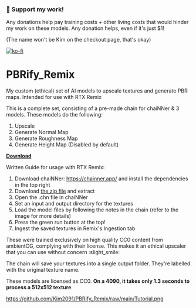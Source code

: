 ### 🚀 Support my work!


Any donations help pay training costs + other living costs that would hinder my work on these models. Any donation helps, even if it's just $1!

(The name won't be Kim on the checkout page, that's okay)

[![ko-fi](https://ko-fi.com/img/githubbutton_sm.svg)](https://ko-fi.com/J3J3BCC3L)

# PBRify_Remix
My custom (ethical) set of AI models to upscale textures and generate PBR maps. Intended for use with RTX Remix

This is a complete set, consisting of a pre-made chain for chaiNNer & 3 models. These models do the following:
1. Upscale
2. Generate Normal Map
3. Generate Roughness Map
4. Generate Height Map (Disabled by default)

**[Download](<https://github.com/Kim2091/PBRify_Remix/archive/refs/tags/v1.5.2.zip>)**

Written Guide for usage with RTX Remix:
1. Download chaiNNer: https://chainner.app/ and install the dependencies in the top right
2. Download [the zip file](<https://github.com/Kim2091/PBRify_Remix/archive/refs/tags/v1.5.2.zip>) and extract
3. Open the .chn file in chaiNNer
4. Set an input and output directory for the textures
5. Load the model files by following the notes in the chain (refer to the image for more details)
6. Press the green run button at the top!
7. Ingest the saved textures in Remix's Ingestion tab

These were trained exclusively on high quality CC0 content from ambientCG, complying with their license. This makes it an ethical upscaler that you can use without concern :slight_smile:

The chain will save your textures into a single output folder. They're labelled with the original texture name.

These models are licensed as CC0. **On a 4090, it takes only 1.3 seconds to process a 512x512 texture**.

https://github.com/Kim2091/PBRify_Remix/raw/main/Tutorial.png
